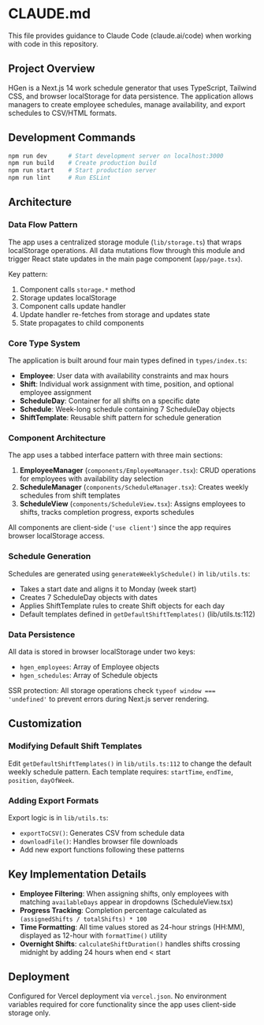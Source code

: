 # CLAUDE.md

This file provides guidance to Claude Code (claude.ai/code) when working with code in this repository.

## Project Overview

HGen is a Next.js 14 work schedule generator that uses TypeScript, Tailwind CSS, and browser localStorage for data persistence. The application allows managers to create employee schedules, manage availability, and export schedules to CSV/HTML formats.

## Development Commands

```bash
npm run dev      # Start development server on localhost:3000
npm run build    # Create production build
npm run start    # Start production server
npm run lint     # Run ESLint
```

## Architecture

### Data Flow Pattern
The app uses a centralized storage module (`lib/storage.ts`) that wraps localStorage operations. All data mutations flow through this module and trigger React state updates in the main page component (`app/page.tsx`).

Key pattern:
1. Component calls `storage.*` method
2. Storage updates localStorage
3. Component calls update handler
4. Update handler re-fetches from storage and updates state
5. State propagates to child components

### Core Type System

The application is built around four main types defined in `types/index.ts`:

- **Employee**: User data with availability constraints and max hours
- **Shift**: Individual work assignment with time, position, and optional employee assignment
- **ScheduleDay**: Container for all shifts on a specific date
- **Schedule**: Week-long schedule containing 7 ScheduleDay objects
- **ShiftTemplate**: Reusable shift pattern for schedule generation

### Component Architecture

The app uses a tabbed interface pattern with three main sections:

1. **EmployeeManager** (`components/EmployeeManager.tsx`): CRUD operations for employees with availability day selection
2. **ScheduleManager** (`components/ScheduleManager.tsx`): Creates weekly schedules from shift templates
3. **ScheduleView** (`components/ScheduleView.tsx`): Assigns employees to shifts, tracks completion progress, exports schedules

All components are client-side (`'use client'`) since the app requires browser localStorage access.

### Schedule Generation

Schedules are generated using `generateWeeklySchedule()` in `lib/utils.ts`:
- Takes a start date and aligns it to Monday (week start)
- Creates 7 ScheduleDay objects with dates
- Applies ShiftTemplate rules to create Shift objects for each day
- Default templates defined in `getDefaultShiftTemplates()` (lib/utils.ts:112)

### Data Persistence

All data is stored in browser localStorage under two keys:
- `hgen_employees`: Array of Employee objects
- `hgen_schedules`: Array of Schedule objects

SSR protection: All storage operations check `typeof window === 'undefined'` to prevent errors during Next.js server rendering.

## Customization

### Modifying Default Shift Templates
Edit `getDefaultShiftTemplates()` in `lib/utils.ts:112` to change the default weekly schedule pattern. Each template requires: `startTime`, `endTime`, `position`, `dayOfWeek`.

### Adding Export Formats
Export logic is in `lib/utils.ts`:
- `exportToCSV()`: Generates CSV from schedule data
- `downloadFile()`: Handles browser file downloads
- Add new export functions following these patterns

## Key Implementation Details

- **Employee Filtering**: When assigning shifts, only employees with matching `availableDays` appear in dropdowns (ScheduleView.tsx)
- **Progress Tracking**: Completion percentage calculated as `(assignedShifts / totalShifts) * 100`
- **Time Formatting**: All time values stored as 24-hour strings (HH:MM), displayed as 12-hour with `formatTime()` utility
- **Overnight Shifts**: `calculateShiftDuration()` handles shifts crossing midnight by adding 24 hours when end < start

## Deployment

Configured for Vercel deployment via `vercel.json`. No environment variables required for core functionality since the app uses client-side storage only.
